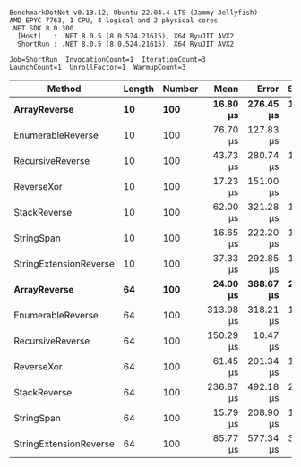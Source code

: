 ```

BenchmarkDotNet v0.13.12, Ubuntu 22.04.4 LTS (Jammy Jellyfish)
AMD EPYC 7763, 1 CPU, 4 logical and 2 physical cores
.NET SDK 8.0.300
  [Host]   : .NET 8.0.5 (8.0.524.21615), X64 RyuJIT AVX2
  ShortRun : .NET 8.0.5 (8.0.524.21615), X64 RyuJIT AVX2

Job=ShortRun  InvocationCount=1  IterationCount=3  
LaunchCount=1  UnrollFactor=1  WarmupCount=3  

```
| Method                 | Length | Number | Mean      | Error     | StdDev    | Median     | Min        | Max       | Allocated |
|----------------------- |------- |------- |----------:|----------:|----------:|-----------:|-----------:|----------:|----------:|
| **ArrayReverse**           | **10**     | **100**    |  **16.80 μs** | **276.45 μs** | **15.153 μs** |   **8.235 μs** |   **7.864 μs** |  **34.29 μs** |  **10.09 KB** |
| EnumerableReverse      | 10     | 100    |  76.70 μs | 127.83 μs |  7.007 μs |  76.282 μs |  69.911 μs |  83.91 μs |  25.72 KB |
| RecursiveReverse       | 10     | 100    |  43.73 μs | 280.74 μs | 15.388 μs |  37.565 μs |  32.385 μs |  61.25 μs |  33.53 KB |
| ReverseXor             | 10     | 100    |  17.23 μs | 151.00 μs |  8.277 μs |  14.668 μs |  10.531 μs |  26.48 μs |  10.09 KB |
| StackReverse           | 10     | 100    |  62.00 μs | 321.28 μs | 17.611 μs |  51.977 μs |  51.687 μs |  82.33 μs |  31.19 KB |
| StringSpan             | 10     | 100    |  16.65 μs | 222.20 μs | 12.180 μs |   9.748 μs |   9.497 μs |  30.72 μs |   5.41 KB |
| StringExtensionReverse | 10     | 100    |  37.33 μs | 292.85 μs | 16.052 μs |  28.258 μs |  27.878 μs |  55.87 μs |  28.84 KB |
| **ArrayReverse**           | **64**     | **100**    |  **24.00 μs** | **388.67 μs** | **21.304 μs** |  **11.846 μs** |  **11.546 μs** |  **48.59 μs** |  **30.41 KB** |
| EnumerableReverse      | 64     | 100    | 313.98 μs | 318.21 μs | 17.442 μs | 310.017 μs | 298.856 μs | 333.06 μs |  59.31 KB |
| RecursiveReverse       | 64     | 100    | 150.29 μs |  10.47 μs |  0.574 μs | 150.049 μs | 149.869 μs | 150.94 μs | 560.88 KB |
| ReverseXor             | 64     | 100    |  61.45 μs | 201.34 μs | 11.036 μs |  60.232 μs |  51.076 μs |  73.05 μs |  30.41 KB |
| StackReverse           | 64     | 100    | 236.87 μs | 492.18 μs | 26.978 μs | 235.218 μs | 210.763 μs | 264.64 μs |  88.22 KB |
| StringSpan             | 64     | 100    |  15.79 μs | 208.90 μs | 11.451 μs |   9.568 μs |   8.796 μs |  29.00 μs |  15.56 KB |
| StringExtensionReverse | 64     | 100    |  85.77 μs | 577.34 μs | 31.646 μs |  67.936 μs |  67.064 μs | 122.31 μs |  68.69 KB |
